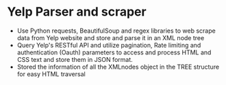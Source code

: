 
# Yelp Parser and scraper


- Use Python requests, BeautifulSoup and regex libraries to web scrape data from Yelp website and store and parse it in an XML node tree
- Query Yelp's RESTful API and utilize pagination, Rate limiting and authentication (Oauth) parameters to access and process HTML and CSS text and store them in JSON format.
- Stored the information of all the XMLnodes object in the TREE structure for easy HTML traversal

